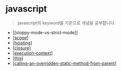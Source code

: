 # javascript

> javascript의 keyword를 기준으로 개념을 공부합니다.

- [[sloppy-mode-vs-strict-mode]]
- [[scope]]
- [[hoisting]]
- [[closure]]
- [[execution-context]]
- [[this]]
- [[calling-an-overridden-static-method-from-parent]]

[//begin]: # "Autogenerated link references for markdown compatibility"
[scope]: scope "scope"
[hoisting]: hoisting "hoisting"
[closure]: closure "closure"
[execution-context]: execution-context "execution context"
[this]: this "this"
[calling-an-overridden-static-method-from-parent]: calling-an-overridden-static-method-from-parent "calling an overridden static method from parent"
[//end]: # "Autogenerated link references"
